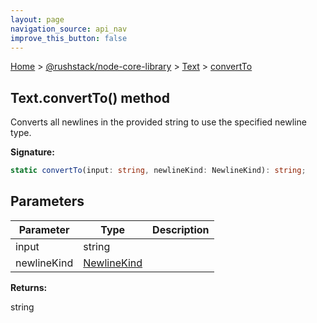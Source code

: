 ```yaml
---
layout: page
navigation_source: api_nav
improve_this_button: false
---
```



[Home](./index.md) &gt; [@rushstack/node-core-library](./node-core-library.md) &gt; [Text](./node-core-library.text.md) &gt; [convertTo](./node-core-library.text.convertto.md)

## Text.convertTo() method

Converts all newlines in the provided string to use the specified newline type.

<b>Signature:</b>

```typescript
static convertTo(input: string, newlineKind: NewlineKind): string;
```

## Parameters

|  Parameter | Type | Description |
|  --- | --- | --- |
|  input | string |  |
|  newlineKind | [NewlineKind](./node-core-library.newlinekind.md) |  |

<b>Returns:</b>

string
